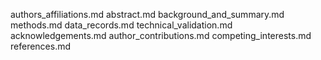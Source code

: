 authors_affiliations.md
abstract.md
background_and_summary.md
methods.md
data_records.md
technical_validation.md
acknowledgements.md
author_contributions.md
competing_interests.md
references.md

